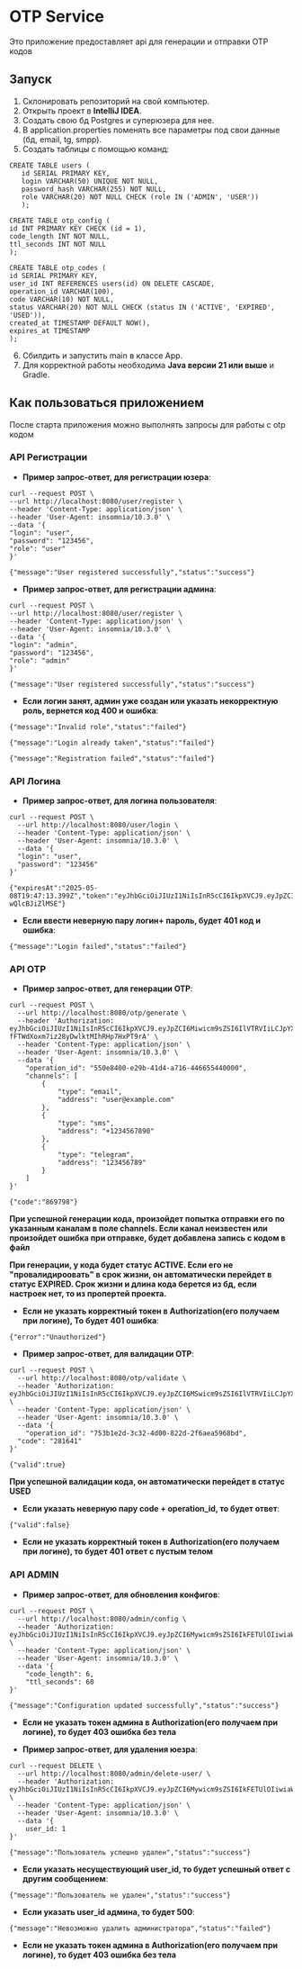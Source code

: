 # OTP Service

Это приложение предоставляет api для генерации и отправки OTP кодов

## Запуск

1. Склонировать репозиторий на свой компьютер.
2. Открыть проект в **IntelliJ IDEA**.
3. Создать свою бд  Postgres и суперюзера для нее.
4. В application.properties поменять все параметры под свои данные (бд, email, tg, smpp).
5. Создать таблицы c помощью команд:
```
CREATE TABLE users (
   id SERIAL PRIMARY KEY,
   login VARCHAR(50) UNIQUE NOT NULL,
   password_hash VARCHAR(255) NOT NULL,
   role VARCHAR(20) NOT NULL CHECK (role IN ('ADMIN', 'USER'))
   );

CREATE TABLE otp_config (
id INT PRIMARY KEY CHECK (id = 1),
code_length INT NOT NULL,
ttl_seconds INT NOT NULL
);

CREATE TABLE otp_codes (
id SERIAL PRIMARY KEY,
user_id INT REFERENCES users(id) ON DELETE CASCADE,
operation_id VARCHAR(100),
code VARCHAR(10) NOT NULL,
status VARCHAR(20) NOT NULL CHECK (status IN ('ACTIVE', 'EXPIRED', 'USED')),
created_at TIMESTAMP DEFAULT NOW(),
expires_at TIMESTAMP
);
```
6. Сбилдить и запустить main в классе App. 
7. Для корректной работы необходима **Java версии 21 или выше** и Gradle.

## Как пользоваться приложением

После старта приложения можно выполнять запросы для работы с otp кодом

### API Регистрации

- **Пример запрос-ответ, для регистрации юзера**:
```
curl --request POST \
--url http://localhost:8080/user/register \
--header 'Content-Type: application/json' \
--header 'User-Agent: insomnia/10.3.0' \
--data '{
"login": "user",
"password": "123456",
"role": "user"
}'
```
```
{"message":"User registered successfully","status":"success"}
```
- **Пример запрос-ответ, для регистрации админа**:
```
curl --request POST \
--url http://localhost:8080/user/register \
--header 'Content-Type: application/json' \
--header 'User-Agent: insomnia/10.3.0' \
--data '{
"login": "admin",
"password": "123456",
"role": "admin"
}'
```
```
{"message":"User registered successfully","status":"success"}
```

- **Если логин занят, админ уже создан или указать некорректную роль, вернется код 400 и ошибка**:
```
{"message":"Invalid role","status":"failed"}
```
```
{"message":"Login already taken","status":"failed"}
```
```
{"message":"Registration failed","status":"failed"}
```

### API Логина

- **Пример запрос-ответ, для логина пользователя**:
```
curl --request POST \
  --url http://localhost:8080/user/login \
  --header 'Content-Type: application/json' \
  --header 'User-Agent: insomnia/10.3.0' \
  --data '{
  "login": "user",
  "password": "123456"
}'
```
```
{"expiresAt":"2025-05-08T19:47:13.399Z","token":"eyJhbGciOiJIUzI1NiIsInR5cCI6IkpXVCJ9.eyJpZCI6MSwicm9sZSI6IlVTRVIiLCJpYXQiOjE3NDY3MzAwMzMsImV4cCI6MTc0NjczMzYzM30.zKegB5Knef9xoiJrrgU_rjIMBW4qwJ-wQlcBJiZlMSE"}
```
- **Если ввести неверную пару логин+ пароль, будет 401 код и ошибка**:

```
{"message":"Login failed","status":"failed"}
```

### API OTP

- **Пример запрос-ответ, для генерации OTP**:
```
curl --request POST \
  --url http://localhost:8080/otp/generate \
  --header 'Authorization: eyJhbGciOiJIUzI1NiIsInR5cCI6IkpXVCJ9.eyJpZCI6Miwicm9sZSI6IlVTRVIiLCJpYXQiOjE3NDY3MjcyNzcsImV4cCI6MTc0NjczMDg3N30.tB8rE7rE-fFTWdXoxm7iz28yDwlktMIhRHp7HxPT9rA' \
  --header 'Content-Type: application/json' \
  --header 'User-Agent: insomnia/10.3.0' \
  --data '{
    "operation_id": "550e8400-e29b-41d4-a716-446655440000",
    "channels": [
        {
            "type": "email",
            "address": "user@example.com"
        },
        {
            "type": "sms",
            "address": "+1234567890"
        },
        {
            "type": "telegram",
            "address": "123456789"
        }
    ]
}'
```
```
{"code":"869798"}
```
**При успешной генерации кода, произойдет попытка отправки его по указанным каналам в поле channels. Если канал неизвестен или произойдет ошибка при отправке, будет добавлена запись с кодом в файл**

**При генерации, у кода будет статус ACTIVE. Если его не "провалидироовать" в срок жизни, он автоматически перейдет в статус EXPIRED. Срок жизни и длина кода берется из бд, если настроек нет, то из пропертей проекта.**
- **Если не указать корректный токен в Authorization(его получаем при логине), То будет 401 ошибка**:
```
{"error":"Unauthorized"}
```

- **Пример запрос-ответ, для валидации OTP**:
```
curl --request POST \
  --url http://localhost:8080/otp/validate \
  --header 'Authorization: eyJhbGciOiJIUzI1NiIsInR5cCI6IkpXVCJ9.eyJpZCI6MSwicm9sZSI6IlVTRVIiLCJpYXQiOjE3NDY3MzA1NDMsImV4cCI6MTc0NjczNDE0M30.JKn8AK8I60aDc1oolYtr41HQQp5P7EYiaYVlVbpN_Qk' \
  --header 'Content-Type: application/json' \
  --header 'User-Agent: insomnia/10.3.0' \
  --data '{
	"operation_id": "753b1e2d-3c32-4d00-822d-2f6aea5968bd",
  "code": "281641"
}'
```
```
{"valid":true}
```
**При успешной валидации кода, он автоматически перейдет в статус USED**
- **Если указать неверную пару code + operation_id, то будет ответ**:
```
{"valid":false}
```

- **Если не указать корректный токен в Authorization(его получаем при логине), то будет 401 ответ с пустым телом**

### API ADMIN

- **Пример запрос-ответ, для обновления конфигов**:
```
curl --request POST \
  --url http://localhost:8080/admin/config \
  --header 'Authorization: eyJhbGciOiJIUzI1NiIsInR5cCI6IkpXVCJ9.eyJpZCI6Mywicm9sZSI6IkFETUlOIiwiaWF0IjoxNzQ2NzMwODMwLCJleHAiOjE3NDY3MzQ0MzB9.nrcC5jCuEzb270JOFAqpqvas8jMG4XlmIYgfshdsmFA' \
  --header 'Content-Type: application/json' \
  --header 'User-Agent: insomnia/10.3.0' \
  --data '{
	"code_length": 6,
	"ttl_seconds": 60
}'
```
```
{"message":"Configuration updated successfully","status":"success"}
```
- **Если не указать токен админа в Authorization(его получаем при логине), то будет 403 ошибка без тела**

- **Пример запрос-ответ, для удаления юезра**:
```
curl --request DELETE \
  --url http://localhost:8080/admin/delete-user/ \
  --header 'Authorization: eyJhbGciOiJIUzI1NiIsInR5cCI6IkpXVCJ9.eyJpZCI6Mywicm9sZSI6IkFETUlOIiwiaWF0IjoxNzQ2NzMwODMwLCJleHAiOjE3NDY3MzQ0MzB9.nrcC5jCuEzb270JOFAqpqvas8jMG4XlmIYgfshdsmFA' \
  --header 'Content-Type: application/json' \
  --header 'User-Agent: insomnia/10.3.0' \
  --data '{
	user_id: 1
}'
```
```
{"message":"Пользователь успешно удален","status":"success"}
```
- **Если указать несуществующий user_id, то будет успешный ответ с другим сообщением**:
```
{"message":"Пользователь не удален","status":"success"}
```

- **Если указать user_id админа, то будет 500**:
```
{"message":"Невозможно удалить администратора","status":"failed"}
```

- **Если не указать токен админа в Authorization(его получаем при логине), то будет 403 ошибка без тела**
